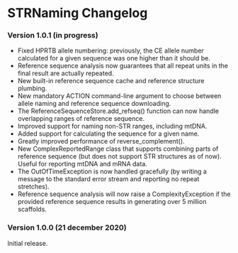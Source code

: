 STRNaming Changelog
===================

### Version 1.0.1 (in progress)
* Fixed HPRTB allele numbering: previously, the CE allele number calculated
  for a given sequence was one higher than it should be.
* Reference sequence analysis now guarantees that all repeat units in the
  final result are actually repeated.
* New built-in reference sequence cache and reference structure plumbing.
* New mandatory ACTION command-line argument to choose between allele naming
  and reference sequence downloading.
* The ReferenceSequenceStore.add_refseq() function can now handle overlapping
  ranges of reference sequence.
* Improved support for naming non-STR ranges, including mtDNA.
* Added support for calculating the sequence for a given name.
* Greatly improved performance of reverse_complement().
* New ComplexReportedRange class that supports combining parts of reference
  sequence (but does not support STR structures as of now). Useful for reporting
  mtDNA and mRNA data.
* The OutOfTimeException is now handled gracefully (by writing a message to the
  standard error stream and reporting no repeat stretches).
* Reference sequence analysis will now raise a ComplexityException if the
  provided reference sequence results in generating over 5 million scaffolds.


### Version 1.0.0 (21 december 2020)
Initial release.
